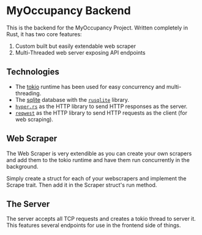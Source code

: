 # MyOccupancy Backend

This is the backend for the MyOccupancy Project. Written completely in Rust, it has two core features:

1. Custom built but easily extendable web scraper 
2. Multi-Threaded web server exposing API endpoints

## Technologies

- The [tokio](https://tokio.rs/) runtime has been used for easy concurrency and multi-threading. 
- The [sqlite](https://www.sqlite.org/) database with the [`rusqlite`](https://github.com/rusqlite/rusqlite) library.
- [`hyper.rs`](https://hyper.rs/) as the HTTP library to send HTTP responses as the server.
- [`reqwest`](https://github.com/seanmonstar/reqwest) as the HTTP library to send HTTP requests as the client (for web scraping).

## Web Scraper

The Web Scraper is very extendible as you can create your own scrapers and add
them to the tokio runtime and have them run concurrently in the background.

Simply create a struct for each of your webscrapers and implement the Scrape
trait. Then add it in the Scraper struct's run method.

## The Server

The server accepts all TCP requests and creates a tokio thread to server it.
This features several endpoints for use in the frontend side of things.
